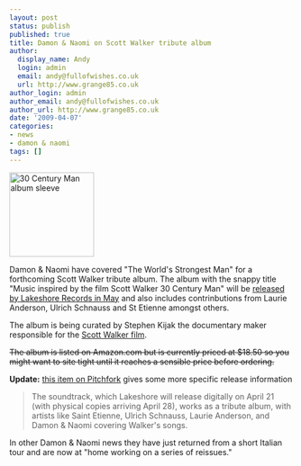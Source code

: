 ```yaml
---
layout: post
status: publish
published: true
title: Damon & Naomi on Scott Walker tribute album
author:
  display_name: Andy
  login: admin
  email: andy@fullofwishes.co.uk
  url: http://www.grange85.co.uk
author_login: admin
author_email: andy@fullofwishes.co.uk
author_url: http://www.grange85.co.uk
date: '2009-04-07'
categories:
- news
- damon & naomi
tags: []
---
```

<div class="imagebox-a"><img src="https://media.fullofwishes.co.uk/ahfow/uploads/2009/04/51kppp5m63l_ss500_-150x150.jpg" alt="30 Century Man album sleeve" title="30 Century Man album sleeve" width="150" height="150" class="alignnone size-thumbnail wp-image-1154" /></div>
<p>Damon & Naomi have covered "The World's Strongest Man" for a forthcoming Scott Walker tribute album. The album with the snappy title "Music inspired by the film Scott Walker 30 Century Man" will be <a href="http://www.lakeshore-records.com/scottwalker/?tracklisting">released by Lakeshore Records in May</a> and also includes contrinbutions from Laurie Anderson, Ulrich Schnauss and St Etienne amongst others.</p>
<p>The album is being curated by Stephen Kijak the documentary maker responsible for the <a href="http://www.scottwalkerfilm.com/blog/">Scott Walker film</a>.</p>
<p><del datetime="2009-04-12T23:32:28+00:00">The album is listed on Amazon.com but is currently priced at $18.50 so you might want to site tight until it reaches a sensible price before ordering.</del></p>
<p><ins datetime="2009-04-08T08:27:04+00:00">
<p><strong>Update:</strong> <a href="http://pitchfork.com/news/35022-news-in-brief-scott-walker-dark-was-the-night-eddi-reader-nelsonville-festival/">this item on Pitchfork</a> gives some more specific release information</p>
<blockquote><p>The soundtrack, which Lakeshore will release digitally on April 21 (with physical copies arriving April 28), works as a tribute album, with artists like Saint Etienne, Ulrich Schnauss, Laurie Anderson, and Damon & Naomi covering Walker's songs.</p></blockquote>
<p></ins>
<p>In other Damon & Naomi news they have just returned from a short Italian tour and are now at "home working on a series of reissues."</p>

